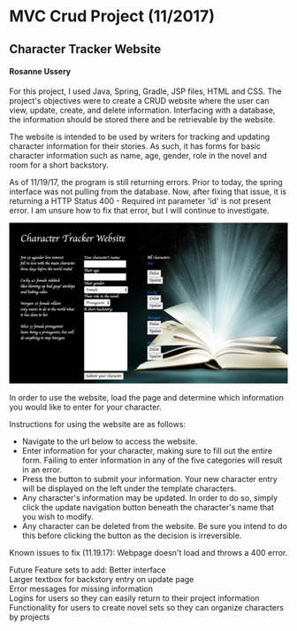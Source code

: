 # MVC Crud Project (11/2017)

<h2>Character Tracker Website</h2>
<h4>Rosanne Ussery</h4>

For this project, I used Java, Spring, Gradle, JSP files, HTML and CSS. The project's objectives were to create a CRUD website where the user can view, update, create, and delete information. Interfacing with a database, the information should be stored there and be retrievable by the website.

The website is intended to be used by writers for tracking and updating character information for their stories. As such, it has forms for basic character information such as name, age, gender, role in the novel and room for a short backstory.

As of 11/19/17, the program is still returning errors. Prior to today, the spring interface was not pulling from the database. Now, after fixing that issue, it is returning a HTTP Status 400 - Required int parameter 'id' is not present error. I am unsure how to fix that error, but I will continue to investigate. 

<img src="WebContent/CharacterScreenshot.png">

In order to use the website, load the page and determine which information you would like to enter for your character. 

Instructions for using the website are as follows:

* Navigate to the url below to access the website.
* Enter information for your character, making sure to fill out the entire form. Failing to enter information in any of the five categories will result in an error. 
* Press the button to submit your information. Your new character entry will be displayed on the left under the template characters.
* Any character's information may be updated. In order to do so, simply click the update navigation button beneath the character's name that you wish to modify. 
* Any character can be deleted from the website. Be sure you intend to do this before clicking the button as the decision is irreversible. 

Known issues to fix (11.19.17):
Webpage doesn't load and throws a 400 error.


Future Feature sets to add:
Better interface<br>
Larger textbox for backstory entry on update page<br>
Error messages for missing information<br>
Logins for users so they can easily return to their project information<br>
Functionality for users to create novel sets so they can organize characters by projects<br>

